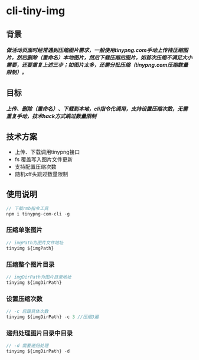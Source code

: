 # cli-tiny-img
## 背景
##### 做活动页面时经常遇到压缩图片需求，一般使用tinypng.com手动上传待压缩图片，然后删除（重命名）本地图片，然后下载压缩后图片，如首次压缩不满足大小需要，还要重复上述三步；如图片太多，还需分批压缩（tinypng.com压缩数量限制）。

## 目标
##### 上传、删除（重命名）、下载到本地，cli指令化调用，支持设置压缩次数，无需重复手动，技术hack方式跳过数量限制

## 技术方案
- 上传、下载调用tinypng接口
- fs 覆盖写入图片文件更新
- 支持配置压缩次数
- 随机xff头跳过数量限制

## 使用说明
```javascript { .theme-peacock }
// 下载rmb指令工具
npm i tinypng-com-cli -g
```
### 压缩单张图片
```javascript { .theme-peacock }
// imgPath为图片文件地址
tinyimg ${imgPath}
```

### 压缩整个图片目录
```javascript { .theme-peacock }
// imgDirPath为图片目录地址
tinyimg ${imgDirPath}
```

### 设置压缩次数
```javascript { .theme-peacock }
// -c 后跟具体次数
tinyimg ${imgDirPath} -c 3 //压缩3遍
```

### 递归处理图片目录中目录
```javascript { .theme-peacock }
// -d 需要递归处理
tinyimg ${imgDirPath} -d
```
